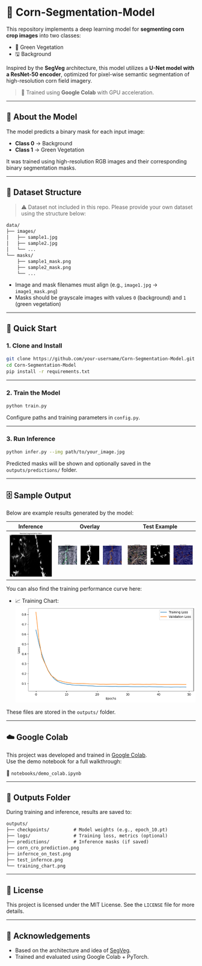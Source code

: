 # 🌽 Corn-Segmentation-Model

This repository implements a deep learning model for **segmenting corn crop images** into two classes:
- 🌱 Green Vegetation  
- 🖫 Background  

Inspired by the **SegVeg** architecture, this model utilizes a **U-Net model with a ResNet-50 encoder**, optimized for pixel-wise semantic segmentation of high-resolution corn field imagery.

> 🚀 Trained using **Google Colab** with GPU acceleration.

---

## 🧐 About the Model

The model predicts a binary mask for each input image:
- **Class 0** → Background  
- **Class 1** → Green Vegetation  

It was trained using high-resolution RGB images and their corresponding binary segmentation masks.

---

## 📂 Dataset Structure

> ⚠️ Dataset not included in this repo. Please provide your own dataset using the structure below:

```
data/
├── images/
│   ├── sample1.jpg
│   ├── sample2.jpg
│   └── ...
└── masks/
    ├── sample1_mask.png
    ├── sample2_mask.png
    └── ...
```

- Image and mask filenames must align (e.g., `image1.jpg` → `image1_mask.png`)
- Masks should be grayscale images with values `0` (background) and `1` (green vegetation)

---

## 🚀 Quick Start

### 1. Clone and Install

```bash
git clone https://github.com/your-username/Corn-Segmentation-Model.git
cd Corn-Segmentation-Model
pip install -r requirements.txt
```

---

### 2. Train the Model

```bash
python train.py
```

Configure paths and training parameters in `config.py`.

---

### 3. Run Inference

```bash
python infer.py --img path/to/your_image.jpg
```

Predicted masks will be shown and optionally saved in the `outputs/predictions/` folder.

---

## 🗄️ Sample Output

Below are example results generated by the model:

| Inference | Overlay | Test Example |
|-----------|---------|--------------|
| ![](outputs/corn_cro_prediction.png) | ![](outputs/infernce_on_test.png) | ![](outputs/test_infernce.png) |

You can also find the training performance curve here:

- 📈 Training Chart: ![](outputs/training_chart.png)

These files are stored in the `outputs/` folder.

---

## ☁️ Google Colab

This project was developed and trained in [Google Colab](https://colab.research.google.com/).  
Use the demo notebook for a full walkthrough:

📓 `notebooks/demo_colab.ipynb`

---

## 📁 Outputs Folder

During training and inference, results are saved to:

```
outputs/
├── checkpoints/         # Model weights (e.g., epoch_10.pt)
├── logs/                # Training loss, metrics (optional)
├── predictions/         # Inference masks (if saved)
├── corn_cro_prediction.png
├── infernce_on_test.png
├── test_infernce.png
└── training_chart.png
```

---

## 📃 License

This project is licensed under the MIT License. See the `LICENSE` file for more details.

---

## 🙌 Acknowledgements

- Based on the architecture and idea of [SegVeg](https://github.com/AussieWheat/SegVeg).
- Trained and evaluated using Google Colab + PyTorch.
